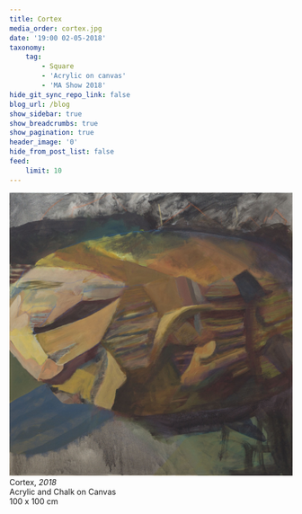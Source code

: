 ```yaml
---
title: Cortex
media_order: cortex.jpg
date: '19:00 02-05-2018'
taxonomy:
    tag:
        - Square
        - 'Acrylic on canvas'
        - 'MA Show 2018'
hide_git_sync_repo_link: false
blog_url: /blog
show_sidebar: true
show_breadcrumbs: true
show_pagination: true
header_image: '0'
hide_from_post_list: false
feed:
    limit: 10
---
```


![](cortex.jpg)  
Cortex, _2018_  
Acrylic and Chalk on Canvas  
100 x 100 cm  
